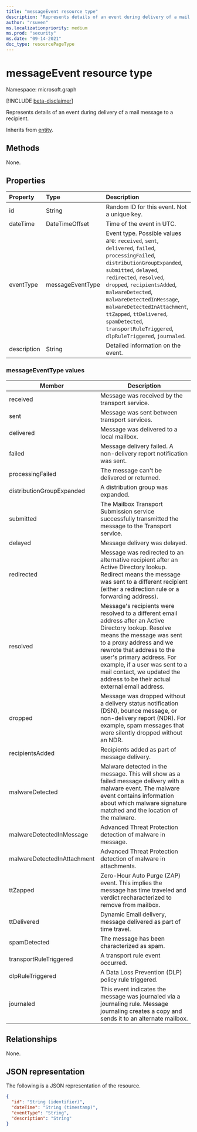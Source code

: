 ```yaml
---
title: "messageEvent resource type"
description: "Represents details of an event during delivery of a mail message to a recipient."
author: "rsuven"
ms.localizationpriority: medium
ms.prod: "security"
ms.date: "09-14-2021"
doc_type: resourcePageType
---
```


# messageEvent resource type

Namespace: microsoft.graph

[!INCLUDE [beta-disclaimer](../../includes/beta-disclaimer.md)]

Represents details of an event during delivery of a mail message to a recipient.

Inherits from [entity](../resources/entity.md).

## Methods
None.

## Properties
|Property|Type|Description|
|:---|:---|:---|
|id|String|Random ID for this event. Not a unique key.|
|dateTime|DateTimeOffset|Time of the event in UTC.|
|eventType|messageEventType|Event type. Possible values are: `received`, `sent`, `delivered`, `failed`, `processingFailed`, `distributionGroupExpanded`, `submitted`, `delayed`, `redirected`, `resolved`, `dropped`, `recipientsAdded`, `malwareDetected`, `malwareDetectedInMessage`, `malwareDetectedInAttachment`, `ttZapped`, `ttDelivered`, `spamDetected`, `transportRuleTriggered`, `dlpRuleTriggered`, `journaled`.|
|description|String|Detailed information on the event.|

### messageEventType values

| Member | Description |
|------------|-------------|
| received | Message was received by the transport service. |
| sent | Message was sent between transport services. |
| delivered | Message was delivered to a local mailbox. |
| failed | Message delivery failed. A non-delivery report notification was sent. |
| processingFailed | The message can't be delivered or returned. |
| distributionGroupExpanded | A distribution group was expanded. |
| submitted | The Mailbox Transport Submission service successfully transmitted the message to the Transport service. |
| delayed | Message delivery was delayed. |
| redirected | Message was redirected to an alternative recipient after an Active Directory lookup. Redirect means the message was sent to a different recipient (either a redirection rule or a forwarding address). |
| resolved | Message's recipients were resolved to a different email address after an Active Directory lookup. Resolve means the message was sent to a proxy address and we rewrote that address to the user's primary address. For example, if a user was sent to a mail contact, we updated the address to be their actual external email address. |
| dropped | Message was dropped without a delivery status notification (DSN), bounce message, or non-delivery report (NDR). For example, spam messages that were silently dropped without an NDR. |
| recipientsAdded | Recipients added as part of message delivery. |
| malwareDetected | Malware detected in the message. This will show as a failed message delivery with a malware event. The malware event contains information about which malware signature matched and the location of the malware. |
| malwareDetectedInMessage | Advanced Threat Protection detection of malware in message. |
| malwareDetectedInAttachment | Advanced Threat Protection detection of malware in attachments.  |
| ttZapped | Zero-Hour Auto Purge (ZAP) event. This implies the message has time traveled and verdict recharacterized to remove from mailbox. |
| ttDelivered | Dynamic Email delivery, message delivered as part of time travel. |
| spamDetected | The message has been characterized as spam. |
| transportRuleTriggered | A transport rule event occurred. |
| dlpRuleTriggered | A Data Loss Prevention (DLP) policy rule triggered. |
| journaled | This event indicates the message was journaled via a journaling rule. Message journaling creates a copy and sends it to an alternate mailbox. |

## Relationships
None.

## JSON representation
The following is a JSON representation of the resource.
<!-- {
  "blockType": "resource",
  "keyProperty": "id",
  "@odata.type": "microsoft.graph.messageEvent",
  "baseType": "microsoft.graph.entity",
  "openType": false
}
-->
``` json
{
  "id": "String (identifier)",
  "dateTime": "String (timestamp)",
  "eventType": "String",
  "description": "String"
}
```
